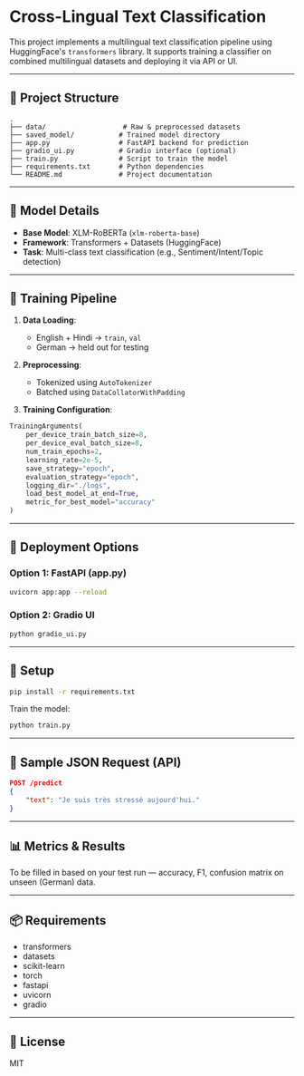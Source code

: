 # Cross-Lingual Text Classification

This project implements a multilingual text classification pipeline using HuggingFace's `transformers` library. It supports training a classifier on combined multilingual datasets and deploying it via API or UI.

---

## 📁 Project Structure

```
.
├── data/                   # Raw & preprocessed datasets
├── saved_model/           # Trained model directory
├── app.py                 # FastAPI backend for prediction
├── gradio_ui.py           # Gradio interface (optional)
├── train.py               # Script to train the model
├── requirements.txt       # Python dependencies
└── README.md              # Project documentation
```

---

## 🧠 Model Details

- **Base Model**: XLM-RoBERTa (`xlm-roberta-base`)
- **Framework**: Transformers + Datasets (HuggingFace)
- **Task**: Multi-class text classification (e.g., Sentiment/Intent/Topic detection)

---

## 🧪 Training Pipeline

1. **Data Loading**:
    - English + Hindi → `train`, `val`
    - German → held out for testing

2. **Preprocessing**:
    - Tokenized using `AutoTokenizer`
    - Batched using `DataCollatorWithPadding`

3. **Training Configuration**:
```python
TrainingArguments(
    per_device_train_batch_size=8,
    per_device_eval_batch_size=8,
    num_train_epochs=2,
    learning_rate=2e-5,
    save_strategy="epoch",
    evaluation_strategy="epoch",
    logging_dir="./logs",
    load_best_model_at_end=True,
    metric_for_best_model="accuracy"
)
```

---

## 🚀 Deployment Options

### Option 1: FastAPI (app.py)

```bash
uvicorn app:app --reload
```

### Option 2: Gradio UI

```bash
python gradio_ui.py
```

---

## 🔧 Setup

```bash
pip install -r requirements.txt
```

Train the model:

```bash
python train.py
```

---

## 🧪 Sample JSON Request (API)

```json
POST /predict
{
    "text": "Je suis très stressé aujourd'hui."
}
```

---

## 📊 Metrics & Results

To be filled in based on your test run — accuracy, F1, confusion matrix on unseen (German) data.

---

## 📦 Requirements

- transformers
- datasets
- scikit-learn
- torch
- fastapi
- uvicorn
- gradio

---

## 📜 License

MIT